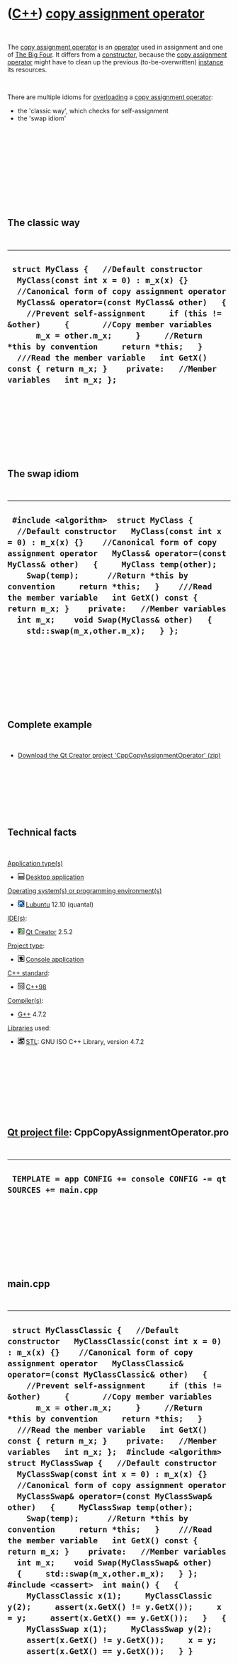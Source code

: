 
 

 

 

 

 

([C++](Cpp.md)) [copy assignment operator](CppCopyAssignmentOperator.md)
==========================================================================

 

The [copy assignment operator](CppCopyAssignmentOperator.md) is an
[operator](CppOperator.md) used in assignment and one of [The Big
Four](CppBigFour.md). It differs from a
[constructor](CppConstructor.md), because the [copy assignment
operator](CppCopyAssignmentOperator.md) might have to clean up the
previous (to-be-overwritten) [instance](CppInstance.md) its resources.

 

There are multiple idioms for [overloading](CppOverload.md) a [copy
assignment operator](CppCopyAssignmentOperator.md):

-   the 'classic way', which checks for self-assignment
-   the 'swap idiom'

 

 

 

 

 

 

The classic way
---------------

 

  ----------------------------------------------------------------------------------------------------------------------------------------------------------------------------------------------------------------------------------------------------------------------------------------------------------------------------------------------------------------------------------------------------------------------------------------------------------------------------------
  ` struct MyClass {   //Default constructor   MyClass(const int x = 0) : m_x(x) {}    //Canonical form of copy assignment operator   MyClass& operator=(const MyClass& other)   {     //Prevent self-assignment     if (this != &other)     {       //Copy member variables       m_x = other.m_x;     }     //Return *this by convention     return *this;   }    ///Read the member variable   int GetX() const { return m_x; }    private:   //Member variables   int m_x; };`
  ----------------------------------------------------------------------------------------------------------------------------------------------------------------------------------------------------------------------------------------------------------------------------------------------------------------------------------------------------------------------------------------------------------------------------------------------------------------------------------

 

 

 

 

 

The swap idiom
--------------

 

  ----------------------------------------------------------------------------------------------------------------------------------------------------------------------------------------------------------------------------------------------------------------------------------------------------------------------------------------------------------------------------------------------------------------------------------------------------------------------------------------------
  ` #include <algorithm>  struct MyClass {   //Default constructor   MyClass(const int x = 0) : m_x(x) {}    //Canonical form of copy assignment operator   MyClass& operator=(const MyClass& other)   {     MyClass temp(other);     Swap(temp);      //Return *this by convention     return *this;   }    ///Read the member variable   int GetX() const { return m_x; }    private:   //Member variables   int m_x;    void Swap(MyClass& other)   {     std::swap(m_x,other.m_x);   } };`
  ----------------------------------------------------------------------------------------------------------------------------------------------------------------------------------------------------------------------------------------------------------------------------------------------------------------------------------------------------------------------------------------------------------------------------------------------------------------------------------------------

 

 

 

 

 

Complete example
----------------

 

-   [Download the Qt Creator project
    'CppCopyAssignmentOperator' (zip)](CppCopyAssignmentOperator.md)

 

 

 

 

Technical facts
---------------

 

[Application type(s)](CppApplication.md)

-   ![Desktop](PicDesktop.png) [Desktop
    application](CppDesktopApplication.md)

[Operating system(s) or programming environment(s)](CppOs.md)

-   ![Lubuntu](PicLubuntu.png) [Lubuntu](CppLubuntu.md) 12.10 (quantal)

[IDE(s)](CppIde.md):

-   ![Qt Creator](PicQtCreator.png) [Qt Creator](CppQtCreator.md) 2.5.2

[Project type](CppQtProjectType.md):

-   ![console](PicConsole.png) [Console
    application](CppConsoleApplication.md)

[C++ standard](CppStandard.md):

-   ![C++98](PicCpp98.png) [C++98](Cpp98.md)

[Compiler(s)](CppCompiler.md):

-   [G++](CppGpp.md) 4.7.2

[Libraries](CppLibrary.md) used:

-   ![STL](PicStl.png) [STL](CppStl.md): GNU ISO C++ Library, version
    4.7.2

 

 

 

 

 

[Qt project file](CppQtProjectFile.md): CppCopyAssignmentOperator.pro
----------------------------------------------------------------------

 

  ----------------------------------------------------------------------
  ` TEMPLATE = app CONFIG += console CONFIG -= qt SOURCES += main.cpp`
  ----------------------------------------------------------------------

 

 

 

 

 

main.cpp
--------

 

  ---------------------------------------------------------------------------------------------------------------------------------------------------------------------------------------------------------------------------------------------------------------------------------------------------------------------------------------------------------------------------------------------------------------------------------------------------------------------------------------------------------------------------------------------------------------------------------------------------------------------------------------------------------------------------------------------------------------------------------------------------------------------------------------------------------------------------------------------------------------------------------------------------------------------------------------------------------------------------------------------------------------------------------------------------------------------------------------------------------------------------------------------------------------------------------------------------------------------------------------------------------------------------------------------------------------------------------------------------
  `  struct MyClassClassic {   //Default constructor   MyClassClassic(const int x = 0) : m_x(x) {}    //Canonical form of copy assignment operator   MyClassClassic& operator=(const MyClassClassic& other)   {     //Prevent self-assignment     if (this != &other)     {       //Copy member variables       m_x = other.m_x;     }     //Return *this by convention     return *this;   }    ///Read the member variable   int GetX() const { return m_x; }    private:   //Member variables   int m_x; };  #include <algorithm>  struct MyClassSwap {   //Default constructor   MyClassSwap(const int x = 0) : m_x(x) {}    //Canonical form of copy assignment operator   MyClassSwap& operator=(const MyClassSwap& other)   {     MyClassSwap temp(other);     Swap(temp);      //Return *this by convention     return *this;   }    ///Read the member variable   int GetX() const { return m_x; }    private:   //Member variables   int m_x;    void Swap(MyClassSwap& other)   {     std::swap(m_x,other.m_x);   } };  #include <cassert>  int main() {   {     MyClassClassic x(1);     MyClassClassic y(2);     assert(x.GetX() != y.GetX());     x = y;     assert(x.GetX() == y.GetX());   }   {     MyClassSwap x(1);     MyClassSwap y(2);     assert(x.GetX() != y.GetX());     x = y;     assert(x.GetX() == y.GetX());   } } `
  ---------------------------------------------------------------------------------------------------------------------------------------------------------------------------------------------------------------------------------------------------------------------------------------------------------------------------------------------------------------------------------------------------------------------------------------------------------------------------------------------------------------------------------------------------------------------------------------------------------------------------------------------------------------------------------------------------------------------------------------------------------------------------------------------------------------------------------------------------------------------------------------------------------------------------------------------------------------------------------------------------------------------------------------------------------------------------------------------------------------------------------------------------------------------------------------------------------------------------------------------------------------------------------------------------------------------------------------------------

 

 

 

 

 

 

This page has been created by the [tool](Tools.md)
[CodeToHtml](ToolCodeToHtml.md)
